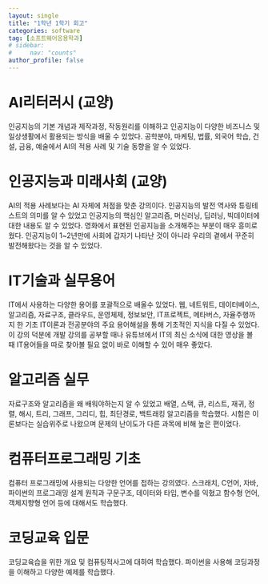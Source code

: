 ```yaml
---
layout: single
title: "1학년 1학기 회고"
categories: software
tag: [소프트웨어응용학과]
# sidebar:
#     nav: "counts"
author_profile: false
---
```


# AI리터러시 (교양)
인공지능의 기본 개념과 제작과정, 작동원리를 이해하고 인공지능이 다양한 비즈니스 및 일상생활에서 활용되는 방식을 배울 수 있었다.
공학분야, 마케팅, 법률, 외국어 학습, 건설, 금융, 예술에서 AI의 적용 사례 및 기술 동향을 알 수 있었다.

# 인공지능과 미래사회 (교양)
AI의 적용 사례보다는 AI 자체에 처점을 맞춘 강의이다. 인공지능의 발전 역사와 튜링테스트의 의미를 알 수 있었고 인공지능의 핵심인 알고리즘, 머신러닝, 딥러닝, 빅데이터에 대한 내용도 알 수 있었다.
영화에서 표현된 인공지능을 소개해주는 부분이 매우 흥미로웠다. 인공지능이 1~2년만에 사회에 갑자기 나타난 것이 아니라 우리의 곁에서 꾸준히 발전해왔다는 것을 알 수 있었다.  

# IT기술과 실무용어
IT에서 사용하는 다양한 용어를 포괄적으로 배울수 있었다. 웹, 네트워트, 데이터베이스, 알고리즘, 자료구조, 클라우드, 운영체제, 정보보안, IT프로젝트, 메타버스, 자율주행까지 한 기초 IT이론과 전공분야의 주요 용어해설을 통해 기초적인 지식을 다질 수 있었다. 이 강의 덕분에 개발 강의를 공부할 때나 유튜브에서 IT의 최신 소식에 대한 영상을 볼 때 IT용어들을 따로 찾아볼 필요 없이 바로 이해할 수 있어 매우 좋았다.

# 알고리즘 실무
자료구조와 알고리즘을 왜 배워야하는지 알 수 있었고 배열, 스택, 큐, 리스트, 재귀, 정렬, 해시, 트리, 그래프, 그리디, 힙, 최단경로, 백트래킹 알고리즘을 학습했다.
시험은 이론보다는 실습위주로 나왔으며 문제의 난이도가 다른 과목에 비해 높은 편이었다.

# 컴퓨터프로그래밍 기초
컴퓨터 프로그래밍에 사용되는 다양한 언어를 접하는 강의였다. 스크래치, C언어, 자바, 파이썬의 프로그래밍 설계 원칙과 구문구조, 데이터와 타입, 변수를 익혔고 함수형 언어, 객체지향형 언어 등에 대해서도 학습했다.

# 코딩교육 입문
코딩교육습을 위한 개요 및 컴퓨팅적사고에 대하여 학습했다. 파이썬을 사용해 코딩과정을 이해하고 다양한 예제를 학습했다.